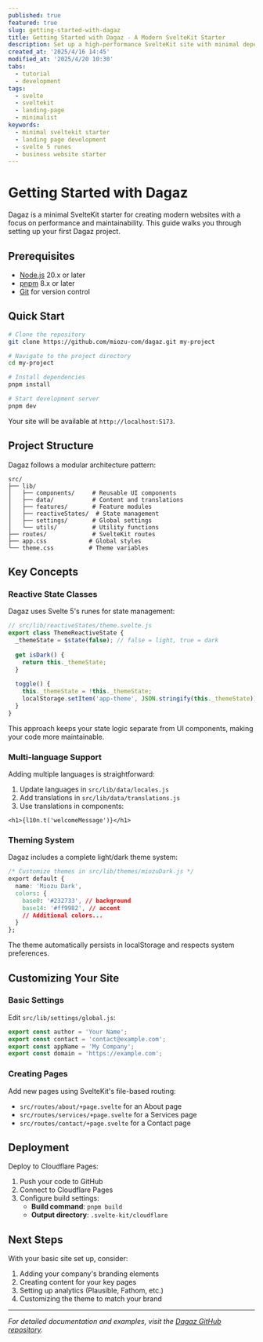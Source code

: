 ```yaml
---
published: true
featured: true
slug: getting-started-with-dagaz
title: Getting Started with Dagaz - A Modern SvelteKit Starter
description: Set up a high-performance SvelteKit site with minimal dependencies using the Dagaz starter kit
created_at: '2025/4/16 14:45'
modified_at: '2025/4/20 10:30'
tabs:
  - tutorial
  - development
tags:
  - svelte
  - sveltekit
  - landing-page
  - minimalist
keywords:
  - minimal sveltekit starter
  - landing page development
  - svelte 5 runes
  - business website starter
---
```


# Getting Started with Dagaz

Dagaz is a minimal SvelteKit starter for creating modern websites with a focus on performance and maintainability. This guide walks you through setting up your first Dagaz project.

## Prerequisites

- [Node.js](https://nodejs.org/) 20.x or later
- [pnpm](https://pnpm.io/) 8.x or later 
- [Git](https://git-scm.com/) for version control

## Quick Start

```bash
# Clone the repository
git clone https://github.com/miozu-com/dagaz.git my-project

# Navigate to the project directory
cd my-project

# Install dependencies
pnpm install

# Start development server
pnpm dev
```

Your site will be available at `http://localhost:5173`.

## Project Structure

Dagaz follows a modular architecture pattern:

```
src/
├── lib/
│   ├── components/     # Reusable UI components
│   ├── data/           # Content and translations
│   ├── features/       # Feature modules
│   ├── reactiveStates/  # State management
│   ├── settings/       # Global settings
│   └── utils/          # Utility functions
├── routes/             # SvelteKit routes
├── app.css            # Global styles
└── theme.css          # Theme variables
```

## Key Concepts

### Reactive State Classes

Dagaz uses Svelte 5's runes for state management:

```javascript
// src/lib/reactiveStates/theme.svelte.js
export class ThemeReactiveState {
  _themeState = $state(false); // false = light, true = dark
  
  get isDark() {
    return this._themeState;
  }
  
  toggle() {
    this._themeState = !this._themeState;
    localStorage.setItem('app-theme', JSON.stringify(this._themeState));
  }
}
```

This approach keeps your state logic separate from UI components, making your code more maintainable.

### Multi-language Support

Adding multiple languages is straightforward:

1. Update languages in `src/lib/data/locales.js`
2. Add translations in `src/lib/data/translations.js`
3. Use translations in components:

```svelte
<h1>{l10n.t('welcomeMessage')}</h1>
```

### Theming System

Dagaz includes a complete light/dark theme system:

```css
/* Customize themes in src/lib/themes/miozuDark.js */
export default {
  name: 'Miozu Dark',
  colors: {
    base0: '#232733', // background
    base14: '#ff9982', // accent
    // Additional colors...
  }
};
```

The theme automatically persists in localStorage and respects system preferences.

## Customizing Your Site

### Basic Settings

Edit `src/lib/settings/global.js`:

```javascript
export const author = 'Your Name';
export const contact = 'contact@example.com';
export const appName = 'My Company';
export const domain = 'https://example.com';
```

### Creating Pages

Add new pages using SvelteKit's file-based routing:

- `src/routes/about/+page.svelte` for an About page
- `src/routes/services/+page.svelte` for a Services page
- `src/routes/contact/+page.svelte` for a Contact page

## Deployment

Deploy to Cloudflare Pages:

1. Push your code to GitHub
2. Connect to Cloudflare Pages
3. Configure build settings:
   - **Build command**: `pnpm build`
   - **Output directory**: `.svelte-kit/cloudflare`

## Next Steps

With your basic site set up, consider:

1. Adding your company's branding elements
2. Creating content for your key pages
3. Setting up analytics (Plausible, Fathom, etc.)
4. Customizing the theme to match your brand

---

*For detailed documentation and examples, visit the [Dagaz GitHub repository](https://github.com/miozu-com/dagaz).*

